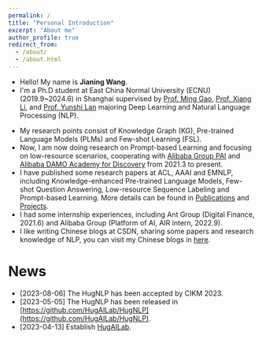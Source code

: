 ```yaml
---
permalink: /
title: "Personal Introduction"
excerpt: "About me"
author_profile: true
redirect_from: 
  - /about/
  - /about.html
---
```


- Hello! My name is **Jianing Wang**.
- I'm a Ph.D student at East China Normal University (ECNU) (2019.9~2024.6) in Shanghai supervised by [Prof. Ming Gao](http://dase.ecnu.edu.cn/mgao/), [Prof. Xiang Li](https://lixiang3776.github.io/), and [Prof. Yunshi Lan](https://scholar.google.com/citations?hl=en&user=Q0F92XIAAAAJ) majoring Deep Learning and Natural Language Processing (NLP). 
<!-- - I'm the founder of [HugAILab](https://github.com/HugAILab), which is the open organization for AI researching and application. -->
- My research points consist of Knowledge Graph (KG), Pre-trained Language Models (PLMs) and Few-shot Learning (FSL).
- Now, I am now doing research on Prompt-based Learning and focusing on low-resource scenarios, cooperating with [Alibaba Group PAI](https://www.aliyun.com/) and [Alibaba DAMO Academy for Discovery](https://damo.alibaba.com/) from 2021.3 to present. 
- I have published some research papers at ACL, AAAI and EMNLP, including Knowledge-enhanced Pre-trained Language Models, Few-shot Question Answering, Low-resource Sequence Labeling and Prompt-based Learning. More details can be found in [Publications](https://wjn1996.github.io/publications/) and [Projects](https://wjn1996.github.io/projects/).
- I had some internship experiences, including Ant Group (Digital Finance, 2021.6) and Alibaba Group (Platform of AI, AIR intern, 2022.9).
- I like writing Chinese blogs at CSDN, sharing some papers and research knowledge of NLP, you can visit my Chinese blogs in [here](https://wjn1996.blog.csdn.net/).

News
======

* [2023-08-06] The HugNLP has been accepted by CIKM 2023.
* [2023-05-05] The HugNLP has been released in [https://github.com/HugAILab/HugNLP](https://github.com/HugAILab/HugNLP).
* [2023-04-13] Establish [HugAILab](https://github.com/HugAILab).